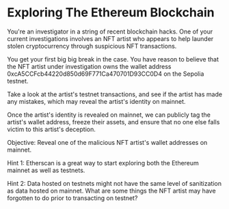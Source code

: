 # Exploring The Ethereum Blockchain

You're an investigator in a string of recent blockchain hacks. One of your current investigations involves an NFT artist who appears to help launder stolen cryptocurrency through suspicious NFT transactions. 

You get your first big big break in the case. You have reason to believe that the NFT artist under investigation owns the wallet address 0xcA5CCFcb44220d850d69F771Ca470701D93CC0D4 on the Sepolia testnet. 

Take a look at the artist's testnet transactions, and see if the artist has made any mistakes, which may reveal the artist's identity on mainnet.

Once the artist's identity is revealed on mainnet, we can publicly tag the artist's wallet address, freeze their assets, and ensure that no one else falls victim to this artist's deception.

Objective: Reveal one of the malicious NFT artist's wallet addresses on mainnet. 

Hint 1: Etherscan is a great way to start exploring both the Ethereum mainnet as well as testnets.

Hint 2: Data hosted on testnets might not have the same level of sanitization as data hosted on mainnet. What are some things the NFT artist may have forgotten to do prior to transacting on testnet?
